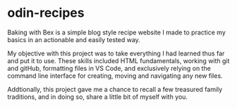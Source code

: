 # odin-recipes

Baking with Bex is a simple  blog style recipe website I made to practice my basics in an actionable and easily tested way.

My objective with this project was to take everything I had learned thus far and put it to use. These skills included HTML fundamentals, working with git and gitHub, formatting files in VS Code, and exclusively relying on the command line interface for creating, moving and navigating any new files. 

Addtionally, this project gave me a chance to recall a few treasured family traditions, and in doing so, share a little bit of myself with you.